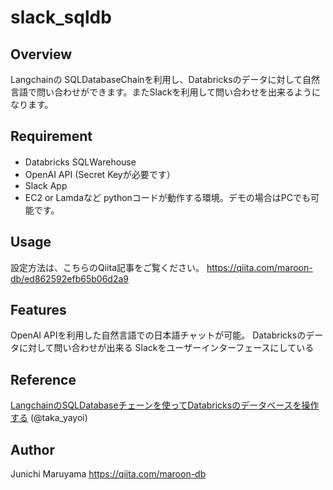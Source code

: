 # slack_sqldb

## Overview
Langchainの SQLDatabaseChainを利用し、Databricksのデータに対して自然言語で問い合わせができます。またSlackを利用して問い合わせを出来るようになります。

## Requirement
- Databricks SQLWarehouse　　
- OpenAI API (Secret Keyが必要です）
- Slack App
- EC2 or Lamdaなど pythonコードが動作する環境。デモの場合はPCでも可能です。

## Usage
設定方法は、こちらのQiita記事をご覧ください。
https://qiita.com/maroon-db/ed862592efb65b06d2a9

## Features
OpenAI APIを利用した自然言語での日本語チャットが可能。
Databricksのデータに対して問い合わせが出来る
Slackをユーザーインターフェースにしている

## Reference
[LangchainのSQLDatabaseチェーンを使ってDatabricksのデータベースを操作する](https://qiita.com/taka_yayoi/items/164d195efb5e2625b832) (@taka_yayoi)

## Author
Junichi Maruyama
https://qiita.com/maroon-db

